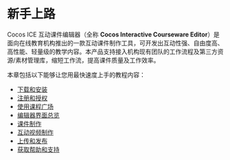 # 新手上路

Cocos ICE 互动课件编辑器（全称 **Cocos Interactive Courseware Editor**）是面向在线教育机构推出的一款互动课件制作工具，可开发出互动性强、自由度高、高性能、轻量级的教学内容。本产品支持接入机构现有团队的工作流程及第三方资源/素材管理库，缩短工作流，提高课件质量及工作效率。

本章包括以下能够让您用最快速度上手的教程内容：
- [下载和安装](getting-started/install/index.md)
- [注册和授权](getting-started/license/index.md)
- [使用课程广场](getting-started/lesson-square/index.md)
- [编辑器界面总览](getting-started/interface-overview/index.md)
- [课件制作](getting-started/make-courseware/index.md)
- [互动视频制作](getting-started/make-interactive-video/index.md)
- [上传和发布](getting-started/publish-lesson/index.md)
- [获取帮助和支持](getting-started/help/index.md)
